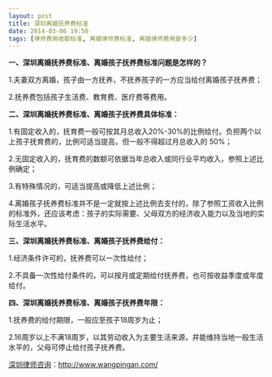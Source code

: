 ```yaml
---
layout: post
title: 深圳离婚抚养费标准
date: 2014-03-06 19:50
tags: [律师费用收取标准, 离婚律师费标准, 离婚律师费用是多少]
---
```

<strong>一、深圳离婚抚养费标准、离婚孩子抚养费标准问题是怎样的？</strong>

1.夫妻双方离婚，孩子由一方抚养，不抚养孩子的一方应当给付离婚孩子抚养费；

2.抚养费包括孩子生活费、教育费、医疗费等费用。

<strong>二、深圳离婚抚养费标准、离婚孩子抚养费具体标准：</strong>

1.有固定收入的，抚育费一般可按其月总收入20%-30%的比例给付。负担两个以上孩子抚育费的，比例可适当提高，但一般不得超过月总收入的 50%；

2.无固定收入的，抚育费的数额可依据当年总收入或同行业平均收入，参照上述比例确定；

3.有特殊情况的，可适当提高或降低上述比例；

4.离婚孩子抚养费标准并不是一定就按上述比例去支付的，除了参照工资收入比例的标准外，还应该考虑：孩子的实际需要、父母双方的经济收入能力以及当地的实际生活水平。

<strong>三、深圳离婚抚养费标准、离婚孩子抚养费给付：</strong>

1.经济条件许可的，抚养费可以一次性给付；

2.不具备一次性给付条件的，可以按月或定期给付抚养费，也可按收益季度或年度给付。

<strong>四、深圳离婚抚养费标准、离婚孩子抚养费年限：</strong>

1.抚养费的给付期限，一般应至孩子18周岁为止；

2.16周岁以上不满18周岁，以其劳动收入为主要生活来源，并能维持当地一般生活水平的，父母可停止给付孩子抚养费。

<a href="http://www.wangpingan.com/">深圳律师咨询</a>：<a href="http://www.wangpingan.com/">http://www.wangpingan.com/</a>


